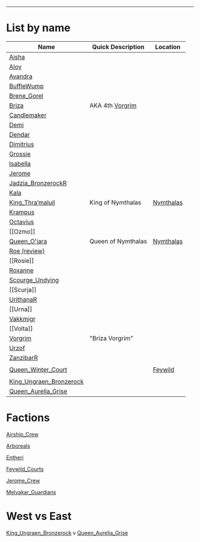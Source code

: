 ***
# List by name

| Name                                                                    | Quick Description                       | Location                                                |
| ----------------------------------------------------------------------- | --------------------------------------- | ------------------------------------------------------- |
| [Aisha](../people/Aisha.md)                                             |                                         |                                                         |
| [Aloy](../people/Aloy.md)                                               |                                         |                                                         |
| [Avandra](../people/Avandra.md)                                         |                                         |                                                         |
| [BuffleWump](../people/BuffleWump.md)                                   |                                         |                                                         |
| [Brene_Gorel](../people/Brene_Gorel.md)                                 |                                         |                                                         |
| [Briza](../people/Briza.md)                                             | AKA 4th [Vorgrim](../people/Vorgrim.md) |                                                         |
| [Candlemaker](../people/Candlemaker.md)                                 |                                         |                                                         |
| [Demi](../people/Demi.md)                                               |                                         |                                                         |
| [Dendar](../people/Dendar.md)                                           |                                         |                                                         |
| [Dimitrius](../people/Dimitrius.md)                                     |                                         |                                                         |
| [Grossie](../people/Grossie.md)                                         |                                         |                                                         |
| [Isabella](../people/Isabella.md)                                       |                                         |                                                         |
| [Jerome](../people/Jerome.md)                                           |                                         |                                                         |
| [Jadzia_BronzerockR](../people/Jadzia_BronzerockR.md) |                                         |                                                         |
| [Kala](../people/Kala.md)                                               |                                         |                                                         |
| [King_Thra’maluil](../people/King_Thra’maluil.md)                       | King of Nymthalas                       | [Nymthalas](../places/Nymthalas.md) |
| [Krampus](../people/Krampus.md)                                         |                                         |                                                         |
| [Octavius](../people/Octavius.md)                                       |                                         |                                                         |
| [[Ozmo]]                                                                |                                         |                                                         |
| [Queen_O'iara](../people/Queen_O'iara.md)                               | Queen of Nymthalas                      | [Nymthalas](../places/Nymthalas.md) |
| [Roe (review)](../people/Roe%20(review).md)                             |                                         |                                                         |
| [[Rosie]]                                                               |                                         |                                                         |
| [Roxanne](../people/Roxanne.md)                                         |                                         |                                                         |
| [Scourge_Undying](../people/Scourge_Undying.md)                         |                                         |                                                         |
| [[Scurja]]                                                              |                                         |                                                         |
| [UrithanaR](../people/UrithanaR.md)                   |                                         |                                                         |
| [[Urna]]                                                                |                                         |                                                         |
| [Vakkmigr](../people/Vakkmigr.md)                                       |                                         |                                                         |
| [[Volta]]                                                               |                                         |                                                         |
| [Vorgrim](../people/Vorgrim.md)                                         | "Briza Vorgrim"                                        |                                                         |
| [Urzof](../people/Urzof.md)                                             |                                         |                                                         |
| [ZanzibarR](../people/ZanzibarR.md)                   |                                         |                                                         |
|                                                                         |                                         |                                                         |
| [Queen_Winter_Court](../people/Queen_Winter_Court.md)                   |                                         | [Feywild](../places/Planes/Feywild.md)                  |
|                                                                         |                                         |                                                         |
| [King_Ungraen_Bronzerock](../people/King_Ungraen_Bronzerock.md)         |                                         |                                                         |
| [Queen_Aurelia_Grise](../people/Queen_Aurelia_Grise.md)                 |                                         |                                                         |




# Factions
[Airship_Crew](../people/Factions/Airship_Crew.md)


[Arboreals](../people/Factions/Arboreals.md)


[Entheri](../people/Entheri.md)


[Feywild_Courts](../people/Factions/Feywild_Courts.md)


[Jerome_Crew](../people/Factions/Jerome_Crew.md)


[Melvakar_Guardians](../people/Factions/Melvakar_Guardians.md)


# West vs East
[King_Ungraen_Bronzerock](../people/King_Ungraen_Bronzerock.md) v [Queen_Aurelia_Grise](../people/Queen_Aurelia_Grise.md)
